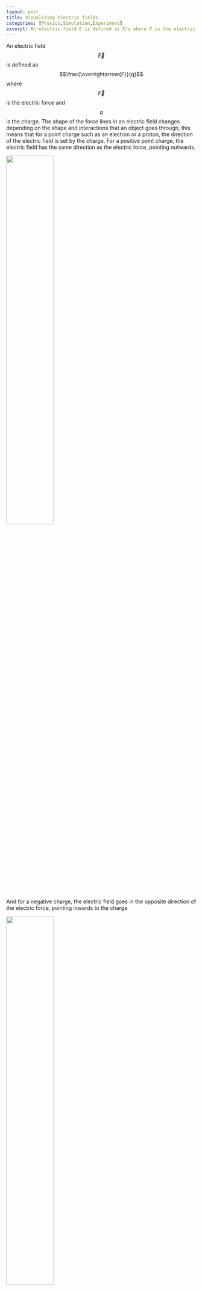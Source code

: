 ```yaml
---
layout: post
title: Visualizing electric fields
categories: [Physics,Simulation,Experiment]
excerpt: An electric field E is defined as F/q where F is the electric force and q is the charge. The shape of the force lines in an electric field change depending on the shape and interactions that an object goes through, by this definition it means that for a point charge such as an electron or a proton, the direction of the electric field is defined by the charge
---
```


An electric field $$\overrightarrow{E}$$ is defined as $$\frac{\overrightarrow{F}}{q}$$ where $$\overrightarrow{F}$$ is the electric force and $$q$$ is the charge. The shape of the force lines in an electric field changes depending on the shape and interactions that an object goes through, this means that for a point charge such as an electron or a proton, the direction of the electric field is set by the charge. For a positive point charge, the electric field has the same direction as the electric force, pointing outwards.  

<img src="{{ site.baseurl }}/images/2022-05-25-visualizing-electric-fields/positivepoint.png" width="50%" height="50%">  

And for a negative charge, the electric field goes in the opposite direction of the electric force, pointing inwards to the charge  

<img src="{{ site.baseurl }}/images/2022-05-25-visualizing-electric-fields/negativepoint.png" width="50%" height="50%">  

The magnitude of these point charges is calculated by using Coulomb's law, which states that the electric force magnitude between two point charges is equal to:

$$ |\overrightarrow{F}|=k\frac{Qq}{r^{2}} $$  

where $$Q$$ is the first charge, $$q$$ the second charge, $$r$$ the distance between them, and $$k$$ is the Coulomb's constants that is equal to $$\frac{1}{4\pi \epsilon_0}=9\cdot10^{9}\frac{N\cdot m^{2}}{C^2}$$ where $$\epsilon_0$$ is the permittivity of space.  
Solving the electric field for a point charge by replacing $$\overrightarrow{F}$$ in $$|\overrightarrow{E}|$$ we get:

$$ |\overrightarrow{E}|=\frac{|\overrightarrow{F}|}{q}=\frac{kQq}{r^{2}}\cdot\frac{1}{q}=k\frac{Q}{r^2} $$ 

# Line charge
We can calculate the electric field of any shape by representing it as the continuous distribution of point charges across the surface of that shape even though the charge is quantized, the total number of charges on the surface can be so large that we could consider it to be continuous. For example, if we want to know what is the magnitude of an electric field of a line at some point in the space, we need to represent that line with charge $$q$$ as a group of almost infinite $$\lambda$$ point charges across its length.    

<img src="{{ site.baseurl }}/images/2022-05-25-visualizing-electric-fields/linecharge1.jpg" width="50%" height="50%">  

This $$\lambda$$ is the value of the charge density, how many $$C$$ are there per unit length $$\lambda=\frac{q}{L}$$, by this we can say the charge $$dl$$ of the segment is equal to $$\lambda dl$$, and then we can define the electric field magnitude $$dE$$ of the $$dQ$$ point charge as:

$$ dE=k\frac{\lambda dl}{r^{2}} $$

Where $$r$$ is the distance from that particular point charge. In order to obtain that full vector we make use of the superposition principle which states: "Every charge in space creates an electric field at point independent of the presence of other charges in that medium. The resultant electric field is a vector sum of the electric field due to individual charges." basically what we need to do here is add up every $$dQ$$'s electric field forming the following expression:

$$ E=k\int_{a}^{b}\frac{\lambda dl}{r^{2}} $$

Okay, we got the expression, but something is missing. Electric field changes according to the distance, so how do we add up almost infinite different distance dependent values? Well if we want to take a measure of the electric field from a point $$P$$  

<img src="{{ site.baseurl }}/images/2022-05-25-visualizing-electric-fields/linechargep.jpg" width="50%" height="50%">  

If we draw lines from the point $$P$$ towards some $$dL$$ charges and it forms an angle from the start and the end of the line charge  

<img src="{{ site.baseurl }}/images/2022-05-25-visualizing-electric-fields/linechargepline.jpg" width="50%" height="50%">  

But wait, what if we split it from the middle? This way a right triangle will form, and we will be able to use trig identities to form a new integral  

<img src="{{ site.baseurl }}/images/2022-05-25-visualizing-electric-fields/linechargetrig.jpg" width="50%" height="50%">  

Via trigonometric substitution we change $$dl$$ in terms of the angle $$d\theta$$ by first finding what's the value of $$l$$

$$ cos\space\theta=\frac{z}{r}\Rightarrow r=z\frac{1}{cos\space\theta}=z\space sec\space\theta\Rightarrow r^{2}=z^2sec^2\space\theta\\
tan\space\theta=\frac{l}{z}\Rightarrow l=z\space tan\space\theta $$

Derivating $$l$$ in terms of $$\theta$$ gives us:

$$ dl=z\space sec^{2}\space\theta\space d\theta $$

After doing the substitution for $$dl$$ and $$r$$ we get:

$$ \frac{dl}{r^{2}}=\frac{z\space sec^{2}\space\theta\space}{z^2sec^2\space\theta}d\theta = \frac{1}{z}d\theta $$

Going back to the integral we can form an expression that sweeps the whole line across the angle

$$ k\int_{-\theta}^{\theta} \frac{\lambda}{z}\space\cos\theta\space d\theta $$

By this aproach we can find the electric field at the $$z$$ axis of the symmetry point of any shape, even thought that is not the goal this time, it is important to know as a basis for the following.

# Simulating electric field lines

For the lab report of this class, we were asked to put a simulation of what kinds of electric field lines with different shapes of charges like line, point, and a ring would have, at the time no one on my team would know how to do that and luckily I found a page that did that and a teammate just did some photoshop magic to form the ring charge(https://static.bcheng.me/electric-fields/). Fortunately, the less-idiot-me of today finally understands how the superposition principle can be used for this problem (also the even lesser-idiot-me knows that just a drawing that shows for example the ring electric field would be like a point charge on the outside and a -point charge on the inside ).  
According to the sources I've read, we can represent an empty electric field space with vectors that point outwards from the origin, these vectors will suffer a transformation by adding all-electric fields surrounding it. For this simulation I'll be using GNU Octave, first I wrote the code to create that space:  
```m
clear; close all; clc;
%grid
N=30; %density
minX=-20;maxX=+20; %grid size
minY=-20;maxY=+20;
xl=linspace(minX,maxX,N); %evenly spaced N vectors per row
yl=linspace(minY,maxY,N);
global xS;
global yS;
global Ex;
global Ey;
[xS,yS]=meshgrid(xl,yl); %vector grid

u=xS;
v=yS;

h=quiver(xS,yS,u,v,'autoscalefactor',0.6);
```  
<img src="{{ site.baseurl }}/images/2022-05-25-visualizing-electric-fields/emptyfield.jpg">  

By using the dipole moment formula $$\overrightarrow{E}_{dipole}=k\frac{\overrightarrow{p}}{z^{3}}$$ we can compute an electric field by just adding up the electric fields of point charges, for this I just made a function that calculates the electric field at some point (x,y)  
```m
%electric field components
Ex=0;
Ey=0;

%q=charge x,y=position in the grid
function efield = place_charge(q,x,y)
  global xS;
  global yS;
  global Ex;
  global Ey;
  %constants
  eps0 = 8.854e-12;
  k = 1/(4*pi*eps0);
  %vector coordinates in the spaces where the point charge is placed
  Cx = xS-x;
  Cy = yS-y;
  C = sqrt(Cx.^2 + Cy.^2).^3;
  %electric field calculation
  Ex = Ex + k .* q .* Cx ./ C;
  Ey = Ey + k .* q .* Cy ./ C;
end
```
This is the result with some charges added to the grid (after changing u and v to the normalized components of Ex and Ey)  
<img src="{{ site.baseurl }}/images/2022-05-25-visualizing-electric-fields/randomfield.jpg"> 

## Shaped charges

Now that we know that $$\overrightarrow{E}_{final}$$ is just the sum of all point charge electric fields, for the simulation we can make new functions that keep adding point charges across the desired shape. This new function places point charges across a line from two points (I forgot to implement when y0=y1 lol).
```m
function linefi = place_line(q,x0,y0,x1,y1)
  %calculate the steps and the charge of each element
  lambda = q ./ sqrt( (x1-x0).^2 + (y1-y0).^2);
  step=abs(lambda);

  %slope
  dx=x1 - x0;
  dy=y1 - y0;
  m=dy ./ dx;
  b=y0 - m .* x0;

  if x1==x0
    %Do sweep across y axis only
    if(y0>y1)
    step*=-1;
  endif
  for i = y0:step:y1
    disp(i);
    place_charge(lambda,x0,i);
  end
  else
    %Do sweep across xy axis
    if(x0>x1)
      step*=-1;
    endif
    for i = x0:step:x1
      disp(i);
      place_charge(lambda,i,m.*i + b); %y = mx+b
    end
  end
end
```
This is what two parallel lines electric fields look like:  
<img src="{{ site.baseurl }}/images/2022-05-25-visualizing-electric-fields/linefield.jpg">  
Now, for the final shape we were asked how its electric field would look like, the ring. For this one I just need to place $$\frac{q}{2\pi r}$$ charges around a circle at $$r$$ distance from a point that will be our center ($$(x_0+r\space\cos\space\theta,y_0+r\space\sin\theta)$$ basically)  
```m
function ringfi = place_ring(q,x,y,r)
  lambda = q ./ (6.28318530717958647693.*r);
  lambda
  step=abs(lambda);
  for i=0:step:6.28318530717958647693
    disp(i);
    place_charge(lambda,x+r*cos(i),y+r*sin(i));
  endfor
end
```
This is what it looks like (also at this point I added a visual aid to the place_charge function)  
<img src="{{ site.baseurl }}/images/2022-05-25-visualizing-electric-fields/ringfield.jpg">  
Here is the full code for those who want to play with it
```m
clear; close all; clc;
%grid
N=20; %density
minX=-20;maxX=+20; %grid size
minY=-20;maxY=+20;
xl=linspace(minX,maxX,N); %evenly spaced N vectors per row
yl=linspace(minY,maxY,N);
global xS;
global yS;
global Ex;
global Ey;
[xS,yS]=meshgrid(xl,yl); %vector grid

%electric field components
Ex=0;
Ey=0;
%q=charge x,y=position in the grid
function efield = place_charge(q,x,y)
  global xS;
  global yS;
  global Ex;
  global Ey;
  %constants
  eps0 = 8.854e-12;
  k = 1/(4*pi*eps0);
  %vector coordinates in the spaces where the point charge is placed
  Cx = xS-x;
  Cy = yS-y;
  C = sqrt(Cx.^2 + Cy.^2).^3;
  %electric field calculation
  Ex = Ex + k .* q .* Cx ./ C;
  Ey = Ey + k .* q .* Cy ./ C;

  hold on;
  if(q<0)
  plot(x, y, 'b', 'MarkerSize', 80);
else
  plot(x, y, 'r', 'MarkerSize', 80);
  end

end

function linefi = place_line(q,x0,y0,x1,y1)
  lambda = q ./ sqrt( (x1-x0).^2 + (y1-y0).^2);
  step=abs(lambda);
  dx=x1 - x0;
  dy=y1 - y0;
  m=dy ./ dx;
  b=y0 - m .* x0;
  if x1==x0
    %Do sweep across y axis
    if(y0>y1)
    step*=-1;
  endif
  for i = y0:step:y1
    place_charge(lambda,x0,i);
  end
  else
    %Do sweep across x axis
    if(x0>x1)
      step*=-1;
    endif
    for i = x0:step:x1
      place_charge(lambda,i,m.*i + b); %y = mx+b
    end
  end
end

function ringfi = place_ring(q,x,y,r)
  lambda = q ./ (6.28318530717958647693.*r);
  lambda
  step=abs(lambda);
  for i=0:step:6.28318530717958647693
    disp(i);
    place_charge(lambda,x+r*cos(i),y+r*sin(i));
  endfor
end

place_ring(10,0,0,5);
place_line(-10,10,4,10,-4);
place_charge(-5,15,-10);
place_line(-10,1,17,-14,9);
place_charge(10,-11,-15);

%normalize transforms
E = sqrt(Ex.^2 + Ey.^2);
u = Ex./E;
v = Ey./E;

quiver(xS,yS,u,v,'autoscalefactor',0.6);
hold on
axis([-20 20 -20 20]);
axis equal
```  
<img src="{{ site.baseurl }}/images/2022-05-25-visualizing-electric-fields/randombs.jpg">  

## Visualizing the field in the real life
There is a experiment everyone can try to visualize the electric field of any shape without having to solve boring integrals or things like that, for this you will need:  

- A power supply of at least 12v
- Cooking oil
- Canary grass
- A tray
- Thick wires that you will shape however you want
- Thiner wires to connect the thicker ones to your power supply

In class we had a Wimshurst machine as our power supply because before doing this we were calculating the charge of two electrostatic charged pendulums (and testing if condoms are truly nonporous lol)  
<img src="{{ site.baseurl }}/images/2022-05-25-visualizing-electric-fields/xdd.jpg"> 

Put the oil on your tray, shape your wires, connect them to your power supply, sprinkle some canary grass and crank the voltage up  

<table>
<tbody>
      <tr>
				<td><video width="100%" height="100%" autoplay loop>
  <source src="{{ site.baseurl }}/images/2022-05-25-visualizing-electric-fields/dipole.webm" type="video/webm">
Your browser does not support the video tag.
</video>   </td>
				<td><video width="100%" height="100%" autoplay loop>
  <source src="{{ site.baseurl }}/images/2022-05-25-visualizing-electric-fields/samepole.webm" type="video/webm">
Your browser does not support the video tag.
</video>  </td>
			</tr>
</tbody>
</table>  

And that's it. They actually look like the simulations (with the difference that we didn't have to solve math for this one hehe). For the next post, I'll continue this topic with equipotential lines.

 

